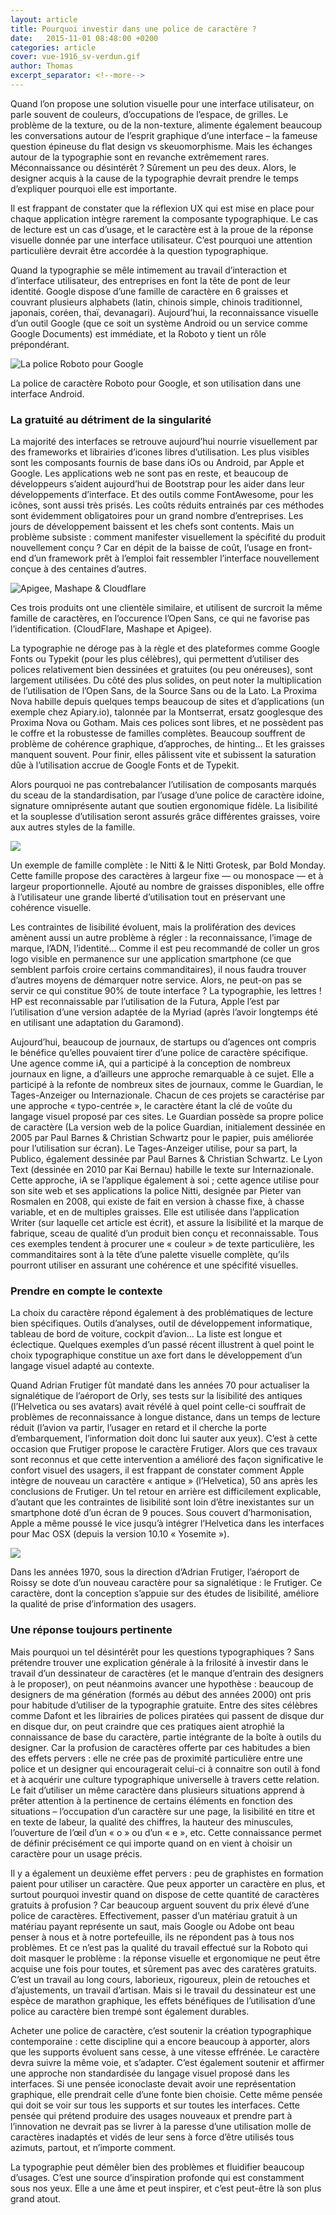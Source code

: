 ```yaml
---
layout: article
title: Pourquoi investir dans une police de caractère ?
date:   2015-11-01 08:48:00 +0200
categories: article
cover: vue-1916_sv-verdun.gif
author: Thomas
excerpt_separator: <!--more-->
---
```


Quand l’on propose une solution visuelle pour une interface utilisateur, on parle souvent de couleurs, d’occupations de l’espace, de grilles<!--more-->. Le problème de la texture, ou de la non-texture, alimente également beaucoup les conversations autour de l’esprit graphique d’une interface – la fameuse question épineuse du flat design vs skeuomorphisme. Mais les échanges autour de la typographie sont en revanche extrêmement rares. Méconnaissance ou désintérêt ? Sûrement un peu des deux. Alors, le designer acquis à la cause de la typographie devrait prendre le temps d’expliquer pourquoi elle est importante.

Il est frappant de constater que la réflexion UX qui est mise en place pour chaque application intègre rarement la composante typographique. Le cas de lecture est un cas d’usage, et le caractère est à la proue de la réponse visuelle donnée par une interface utilisateur. C’est pourquoi une attention particulière devrait être accordée à la question typographique.

Quand la typographie se mêle intimement au travail d’interaction et d’interface utilisateur, des entreprises en font la tête de pont de leur identité. Google dispose d’une famille de caractère en 6 graisses et couvrant plusieurs alphabets (latin, chinois simple, chinois traditionnel, japonais, coréen, thaï, devanagari). Aujourd’hui, la reconnaissance visuelle d’un outil Google (que ce soit un système Android ou un service comme Google Documents) est immédiate, et la Roboto y tient un rôle prépondérant.

![La police Roboto pour Google](/assets/images/blog/images_typo_1.jpg "La police Roboto")
<div class="small">La police de caractère Roboto pour Google, et son utilisation dans une interface Android.</div>

### La gratuité au détriment de la singularité ###

La majorité des interfaces se retrouve aujourd’hui nourrie visuellement par des frameworks et librairies d’icones libres d’utilisation. Les plus visibles sont les composants fournis de base dans iOs ou Android, par Apple et Google. Les applications web ne sont pas en reste, et beaucoup de développeurs s’aident aujourd’hui de Bootstrap pour les aider dans leur développements d’interface. Et des outils comme FontAwesome, pour les icônes, sont aussi très prisés. Les coûts réduits entrainés par ces méthodes sont évidemment obligatoires pour un grand nombre d’entreprises. Les jours de développement baissent et les chefs sont contents. Mais un problème subsiste : comment manifester visuellement la spécifité du produit nouvellement conçu ? Car en dépit de la baisse de coût, l’usage en front-end d’un framework prêt à l’emploi fait ressembler l’interface nouvellement conçue à des centaines d’autres.

![Apigee, Mashape & Cloudflare](/assets/images/blog/images_typo_4.jpg)
<div class="small">Ces trois produits ont une clientèle similaire, et utilisent de surcroit la même famille de caractères, en l’occurence l’Open Sans, ce qui ne favorise pas l’identification. (CloudFlare, Mashape et Apigee).</div>

La typographie ne déroge pas à la règle et des plateformes comme Google Fonts ou Typekit (pour les plus célèbres), qui permettent d’utiliser des polices relativement bien dessinées et gratuites (ou peu onéreuses), sont largement utilisées. Du côté des plus solides, on peut noter la multiplication de l’utilisation de l’Open Sans, de la Source Sans ou de la Lato. La Proxima Nova habille depuis quelques temps beaucoup de sites et d’applications (un exemple chez Apiary.io), talonnée par la Montserrat, ersatz googlesque des Proxima Nova ou Gotham. Mais ces polices sont libres, et ne possèdent pas le coffre et la robustesse de familles complètes. Beaucoup souffrent de problème de cohérence graphique, d’approches, de hinting… Et les graisses manquent souvent. Pour finir, elles pâlissent vite et subissent la saturation dûe à l’utilisation accrue de Google Fonts et de Typekit.

Alors pourquoi ne pas contrebalancer l’utilisation de composants marqués du sceau de la standardisation, par l’usage d’une police de caractère idoine, signature omniprésente autant que soutien ergonomique fidèle. La lisibilité et la souplesse d’utilisation seront assurés grâce différentes graisses, voire aux autres styles de la famille.

![](/assets/images/blog/images_typo_2.jpg)
<div class="small">Un exemple de famille complète : le Nitti & le Nitti Grotesk, par Bold Monday. Cette famille propose des caractères à largeur fixe — ou monospace — et à largeur proportionnelle. Ajouté au nombre de graisses disponibles, elle offre à l’utilisateur une grande liberté d’utilisation tout en préservant une cohérence visuelle.</div>

Les contraintes de lisibilité évoluent, mais la prolifération des devices amènent aussi un autre problème à régler : la reconnaissance, l’image de marque, l’ADN, l’identité… Comme il est peu recommandé de coller un gros logo visible en permanence sur une application smartphone (ce que semblent parfois croire certains commanditaires), il nous faudra trouver d’autres moyens de démarquer notre service. Alors, ne peut-on pas se servir ce qui constitue 90% de toute interface ? La typographie, les lettres ! HP est reconnaissable par l’utilisation de la Futura, Apple l’est par l’utilisation d’une version adaptée de la Myriad (après l’avoir longtemps été en utilisant une adaptation du Garamond).

Aujourd’hui, beaucoup de journaux, de startups ou d’agences ont compris le bénéfice qu’elles pouvaient tirer d’une police de caractère spécifique. Une agence comme iA, qui a participé à la conception de nombreux journaux en ligne, a d’ailleurs une approche remarquable à ce sujet. Elle a participé à la refonte de nombreux sites de journaux, comme le Guardian, le Tages-Anzeiger ou Internazionale. Chacun de ces projets se caractérise par une approche « typo-centrée », le caractère étant la clé de voûte du langage visuel proposé par ces sites. Le Guardian possède sa propre police de caractère (La version web de la police Guardian, initialement dessinée en 2005 par Paul Barnes & Christian Schwartz pour le papier, puis améliorée pour l’utilisation sur écran). Le Tages-Anzeiger utilise, pour sa part, la Publico, également dessinée par Paul Barnes & Christian Schwartz. Le Lyon Text (dessinée en 2010 par Kai Bernau) habille le texte sur Internazionale. Cette approche, iA se l’applique également à soi ; cette agence utilise pour son site web et ses applications la police Nitti, designée par Pieter van Rosmalen en 2008, qui existe de fait en version à chasse fixe, à chasse variable, et en de multiples graisses. Elle est utilisée dans l’application Writer (sur laquelle cet article est écrit), et assure la lisibilité et la marque de fabrique, sceau de qualité d’un produit bien conçu et reconnaissable. Tous ces exemples tendent à procurer une « couleur » de texte particulière, les commanditaires sont à la tête d’une palette visuelle complète, qu’ils pourront utiliser en assurant une cohérence et une spécifité visuelles.

### Prendre en compte le contexte ###

La choix du caractère répond également à des problématiques de lecture bien spécifiques. Outils d’analyses, outil de développement informatique, tableau de bord de voiture, cockpit d’avion… La liste est longue et éclectique. Quelques exemples d’un passé récent illustrent à quel point le choix typographique constitue un axe fort dans le développement d’un langage visuel adapté au contexte.

Quand Adrian Frutiger fût mandaté dans les années 70 pour actualiser la signalétique de l’aéroport de Orly, ses tests sur la lisibilité des antiques (l’Helvetica ou ses avatars) avait révélé à quel point celle-ci souffrait de problèmes de reconnaissance à longue distance, dans un temps de lecture réduit (l’avion va partir, l’usager en retard et il cherche la porte d’embarquement, l’information doit donc lui sauter aux yeux). C’est à cette occasion que Frutiger propose le caractère Frutiger. Alors que ces travaux sont reconnus et que cette intervention a amélioré des façon significative le confort visuel des usagers, il est frappant de constater comment Apple intègre de nouveau un caractère « antique » (l’Helvetica), 50 ans après les conclusions de Frutiger. Un tel retour en arrière est difficilement explicable, d’autant que les contraintes de lisibilité sont loin d’être inexistantes sur un smartphone doté d’un écran de 9 pouces. Sous couvert d’harmonisation, Apple a même poussé le vice jusqu’à intégrer l’Helvetica dans les interfaces pour Mac OSX (depuis la version 10.10 « Yosemite »).

![](http://www.thomasguesnon.fr/data/files/images/blog/images_typo_3.jpg)
<div class="small">Dans les années 1970, sous la direction d’Adrian Frutiger, l’aéroport de Roissy se dote d’un nouveau caractère pour sa signalétique : le Frutiger. Ce caractère, dont la conception s’appuie sur des études de lisibilité, améliore la qualité de prise d’information des usagers.</div>

### Une réponse toujours pertinente ###

Mais pourquoi un tel désintérêt pour les questions typographiques ? Sans prétendre trouver une explication générale à la frilosité à investir dans le travail d’un dessinateur de caractères (et le manque d’entrain des designers à le proposer), on peut néanmoins avancer une hypothèse : beaucoup de designers de ma génération (formés au début des années 2000) ont pris pour habitude d’utiliser de la typographie gratuite. Entre des sites célèbres comme Dafont et les librairies de polices piratées qui passent de disque dur en disque dur, on peut craindre que ces pratiques aient atrophié la connaissance de base du caractère, partie intégrante de la boîte à outils du designer. Car la profusion de caractères offerte par ces habitudes a bien des effets pervers : elle ne crée pas de proximité particulière entre une police et un designer qui encouragerait celui-ci à connaitre son outil à fond et à acquérir une culture typographique universelle à travers cette relation. Le fait d’utiliser un même caractère dans plusieurs situations apprend à prêter attention à la pertinence de certains éléments en fonction des situations – l’occupation d’un caractère sur une page, la lisibilité en titre et en texte de labeur, la qualité des chiffres, la hauteur des minuscules, l’ouverture de l’œil d’un « o » ou d’un « e », etc. Cette connaissance permet de définir précisément ce qui importe quand on en vient à choisir un caractère pour un usage précis.

Il y a également un deuxième effet pervers : peu de graphistes en formation paient pour utiliser un caractère. Que peux apporter un caractère en plus, et surtout pourquoi investir quand on dispose de cette quantité de caractères gratuits à profusion ? Car beaucoup arguent souvent du prix élevé d’une police de caractères. Effectivement, passer d’un matériau gratuit à un matériau payant représente un saut, mais Google ou Adobe ont beau penser à nous et à notre portefeuille, ils ne répondent pas à tous nos problèmes. Et ce n’est pas la qualité du travail effectué sur la Roboto qui doit masquer le problème : la réponse visuelle et ergonomique ne peut être acquise une fois pour toutes, et sûrement pas avec des caratères gratuits. C’est un travail au long cours, laborieux, rigoureux, plein de retouches et d’ajustements, un travail d’artisan. Mais si le travail du dessinateur est une espèce de marathon graphique, les effets bénéfiques de l’utilisation d’une police au caractère bien trempé sont également durables.

Acheter une police de caractère, c’est soutenir la création typographique contemporaine : cette discipline qui a encore beaucoup à apporter, alors que les supports évoluent sans cesse, à une vitesse effrénée. Le caractère devra suivre la même voie, et s’adapter. C’est également soutenir et affirmer une approche non standardisée du langage visuel proposé dans les interfaces. Si une pensée iconoclaste devait avoir une représentation graphique, elle prendrait celle d’une fonte bien choisie. Cette même pensée qui doit se voir sur tous les supports et sur toutes les interfaces. Cette pensée qui prétend produire des usages nouveaux et prendre part à l’innovation ne devrait pas se livrer à la paresse d’une utilisation molle de caractères inadaptés et vidés de leur sens à force d’être utilisés tous azimuts, partout, et n’importe comment.

La typographie peut démêler bien des problèmes et fluidifier beaucoup d’usages. C’est une source d’inspiration profonde qui est constamment sous nos yeux. Elle a une âme et peut inspirer, et c’est peut-être là son plus grand atout.
